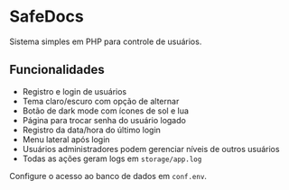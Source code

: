 # SafeDocs

Sistema simples em PHP para controle de usuários.

## Funcionalidades
- Registro e login de usuários
- Tema claro/escuro com opção de alternar
- Botão de dark mode com ícones de sol e lua
- Página para trocar senha do usuário logado
- Registro da data/hora do último login
- Menu lateral após login
- Usuários administradores podem gerenciar níveis de outros usuários
- Todas as ações geram logs em `storage/app.log`

Configure o acesso ao banco de dados em `conf.env`.
